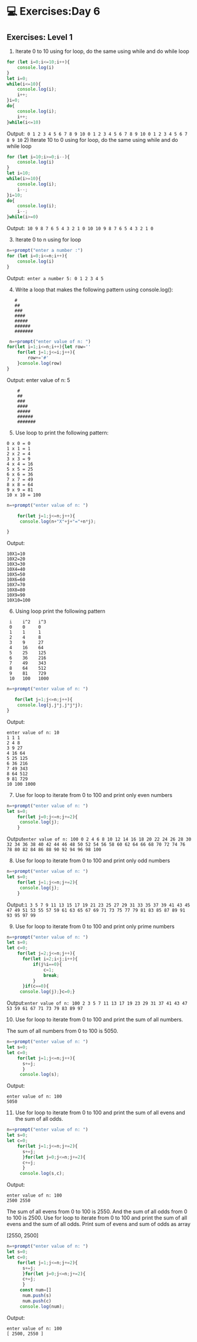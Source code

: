 # 💻 Exercises:Day 6

## Exercises: Level 1
1) Iterate 0 to 10 using for loop, do the same using while and do while loop
```javascript
for (let i=0;i<=10;i++){
    console.log(i)
}
let i=0;
while(i<=10){
    console.log(i);
    i++;
}i=0;
do{
    console.log(i);
    i++;
}while(i<=10)
```
Output:````
0
1
2
3
4
5
6
7
8
9
10
0
1
2
3
4
5
6
7
8
9
10
0
1
2
3
4
5
6
7
8
9
10````
2) Iterate 10 to 0 using for loop, do the same using while and do while loop
```javascript
for (let i=10;i>=0;i--){
    console.log(i)
}
let i=10;
while(i>=10){
    console.log(i);
    i--;
}i=10;
do{
    console.log(i);
    i--;
}while(i>=0)
```
Output:````
10
9
8
7
6
5
4
3
2
1
0
10
10
9
8
7
6
5
4
3
2
1
0````

3) Iterate 0 to n using for loop
```javascript
n=+prompt("enter a number :")
for (let i=0;i<=n;i++){
    console.log(i)
}

```
Output:````
enter a number 5:
0
1
2
3
4
5````

4) Write a loop that makes the following pattern using console.log():
 ```
    #
    ##
    ###
    ####
    #####
    ######
    #######
 ```
```javascript
 n=+prompt("enter value of n: ")
for(let i=1;i<=n;i++){let row=''
    for(let j=1;j<=i;j++){
        row+='#'
    }console.log(row)
}
```
Output:
enter value of n: 5 
```
    #
    ##
    ###
    ####
    #####
    ######
    #######
 ```
5) Use loop to print the following pattern:
````
0 x 0 = 0
1 x 1 = 1
2 x 2 = 4
3 x 3 = 9
4 x 4 = 16
5 x 5 = 25
6 x 6 = 36
7 x 7 = 49
8 x 8 = 64
9 x 9 = 81
10 x 10 = 100
````
```javascript
n=+prompt("enter value of n: ")

    for(let j=1;j<=n;j++){
     console.log(n+"X"+j+"="+n*j);

}
```
Output:
````enter value of n: 10
10X1=10
10X2=20
10X3=30
10X4=40
10X5=50
10X6=60
10X7=70
10X8=80
10X9=90
10X10=100 
````
6) Using loop print the following pattern
````
 i    i^2   i^3
 0    0     0
 1    1     1
 2    4     8
 3    9     27
 4    16    64
 5    25    125
 6    36    216
 7    49    343
 8    64    512
 9    81    729
 10   100   1000

 ````
 
 ```javascript
n=+prompt("enter value of n: ")

    for(let j=1;j<=n;j++){
     console.log(j,j*j,j*j*j);
}
```


Output:
````
enter value of n: 10
1 1 1
2 4 8
3 9 27
4 16 64
5 25 125
6 36 216
7 49 343
8 64 512
9 81 729
10 100 1000
````
7) Use for loop to iterate from 0 to 100 and print only even numbers
```javascript
n=+prompt("enter value of n: ")
let s=0;
    for(let j=0;j<=n;j+=2){
     console.log(j);
    }
```
Output```` enter value of n: 100
0
2
4
6
8
10
12
14
16
18
20
22
24
26
28
30
32
34
36
38
40
42
44
46
48
50
52
54
56
58
60
62
64
66
68
70
72
74
76
78
80
82
84
86
88
90
92
94
96
98 100 ````

8) Use for loop to iterate from 0 to 100 and print only odd numbers
```javascript
n=+prompt("enter value of n: ")
let s=0;
    for(let j=1;j<=n;j+=2){
     console.log(j);
    }
```
Output:```` 1
3
5
7
9
11
13
15
17
19
21
23
25
27
29
31
33
35
37
39
41
43
45
47
49
51
53
55
57
59
61
63
65
67
69
71
73
75
77
79
81
83
85
87
89
91
93
95
97
99 ````

9) Use for loop to iterate from 0 to 100 and print only prime numbers
```javascript
n=+prompt("enter value of n: ")
let s=0;
let c=0;
    for(let j=2;j<=n;j++){
      for(let i=2;i<j;i++){
          if(j%i==0){
              c=1;
              break;
          }
      }if(c==0){
     console.log(j);}c=0;}
```
Output:```` enter value of n: 100
2
3
5
7
11
13
17
19
23
29
31
37
41
43
47
53
59
61
67
71
73
79
83
89
97 ````

10) Use for loop to iterate from 0 to 100 and print the sum of all numbers.

The sum of all numbers from 0 to 100 is 5050.
```javascript
n=+prompt("enter value of n: ")
let s=0;
let c=0;
    for(let j=1;j<=n;j++){
      s+=j;
      }
     console.log(s);
```
Output:
````
enter value of n: 100
5050
 ````
11) Use for loop to iterate from 0 to 100 and print the sum of all evens and the sum of all odds.
```javascript
n=+prompt("enter value of n: ")
let s=0;
let c=0;
    for(let j=1;j<=n;j+=2){
      s+=j;
      }for(let j=0;j<=n;j+=2){
      c+=j;
      }
     console.log(s,c);
```
Output:
````
enter value of n: 100
2500 2550
 ````
The sum of all evens from 0 to 100 is 2550. And the sum of all odds from 0 to 100 is 2500.
Use for loop to iterate from 0 to 100 and print the sum of all evens and the sum of all odds. Print sum of evens and sum of odds as array

  [2550, 2500]
```javascript
n=+prompt("enter value of n: ")
let s=0;
let c=0;
    for(let j=1;j<=n;j+=2){
      s+=j;
      }for(let j=0;j<=n;j+=2){
      c+=j;
      }
     const num=[]
      num.push(s)
      num.push(c)
     console.log(num);

```
Output:
````
enter value of n: 100
[ 2500, 2550 ]
 ````